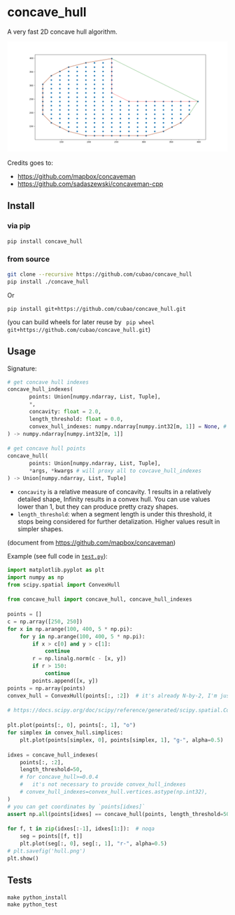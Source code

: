 # concave_hull

A very fast 2D concave hull algorithm.

![](hull.png)

Credits goes to:

-   https://github.com/mapbox/concaveman
-   https://github.com/sadaszewski/concaveman-cpp

## Install

### via pip

```
pip install concave_hull
```

### from source

```bash
git clone --recursive https://github.com/cubao/concave_hull
pip install ./concave_hull
```

Or

```
pip install git+https://github.com/cubao/concave_hull.git
```

(you can build wheels for later reuse by ` pip wheel git+https://github.com/cubao/concave_hull.git`)

## Usage

Signature:

```python
# get concave hull indexes
concave_hull_indexes(
       points: Union[numpy.ndarray, List, Tuple],
       *,
       concavity: float = 2.0,
       length_threshold: float = 0.0,
       convex_hull_indexes: numpy.ndarray[numpy.int32[m, 1]] = None, # will use integrated scipy ConvexHull if None
) -> numpy.ndarray[numpy.int32[m, 1]]

# get concave hull points
concave_hull(
       points: Union[numpy.ndarray, List, Tuple],
       *args, *kwargs # will proxy all to covcave_hull_indexes
) -> Union[numpy.ndarray, List, Tuple]
```

-   `concavity` is a relative measure of concavity. 1 results in a relatively
    detailed shape, Infinity results in a convex hull. You can use values lower
    than 1, but they can produce pretty crazy shapes.
-   `length_threshold`: when a segment length is under this threshold, it stops
    being considered for further detalization. Higher values result in simpler
    shapes.

(document from <https://github.com/mapbox/concaveman>)

Example (see full code in [`test.py`](test.py)):

```python
import matplotlib.pyplot as plt
import numpy as np
from scipy.spatial import ConvexHull

from concave_hull import concave_hull, concave_hull_indexes

points = []
c = np.array([250, 250])
for x in np.arange(100, 400, 5 * np.pi):
    for y in np.arange(100, 400, 5 * np.pi):
        if x > c[0] and y > c[1]:
            continue
        r = np.linalg.norm(c - [x, y])
        if r > 150:
            continue
        points.append([x, y])
points = np.array(points)
convex_hull = ConvexHull(points[:, :2])  # it's already N-by-2, I'm just emphasizing

# https://docs.scipy.org/doc/scipy/reference/generated/scipy.spatial.ConvexHull.html

plt.plot(points[:, 0], points[:, 1], "o")
for simplex in convex_hull.simplices:
    plt.plot(points[simplex, 0], points[simplex, 1], "g-", alpha=0.5)

idxes = concave_hull_indexes(
    points[:, :2],
    length_threshold=50,
    # for concave_hull>=0.0.4
    #   it's not necessary to provide convex_hull_indexes
    # convex_hull_indexes=convex_hull.vertices.astype(np.int32),
)
# you can get coordinates by `points[idxes]`
assert np.all(points[idxes] == concave_hull(points, length_threshold=50))

for f, t in zip(idxes[:-1], idxes[1:]):  # noqa
    seg = points[[f, t]]
    plt.plot(seg[:, 0], seg[:, 1], "r-", alpha=0.5)
# plt.savefig('hull.png')
plt.show()
```

## Tests

```
make python_install
make python_test
```
